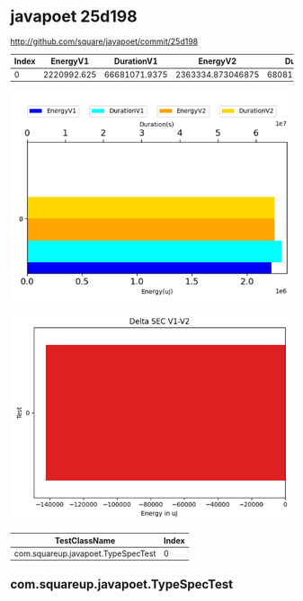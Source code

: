 # javapoet 25d198


http://github.com/square/javapoet/commit/25d198


| Index | EnergyV1 | DurationV1 | EnergyV2 | DurationsV2 |
| --- | --- | --- | --- | --- |
| 0 | 2220992.625 | 66681071.9375 | 2363334.873046875 | 68081253.62304688 |

![](./javapoet.png)

![](./javapoet_delta.png)

| TestClassName | Index |
| --- | --- |
| com.squareup.javapoet.TypeSpecTest | 0 |
## com.squareup.javapoet.TypeSpecTest

